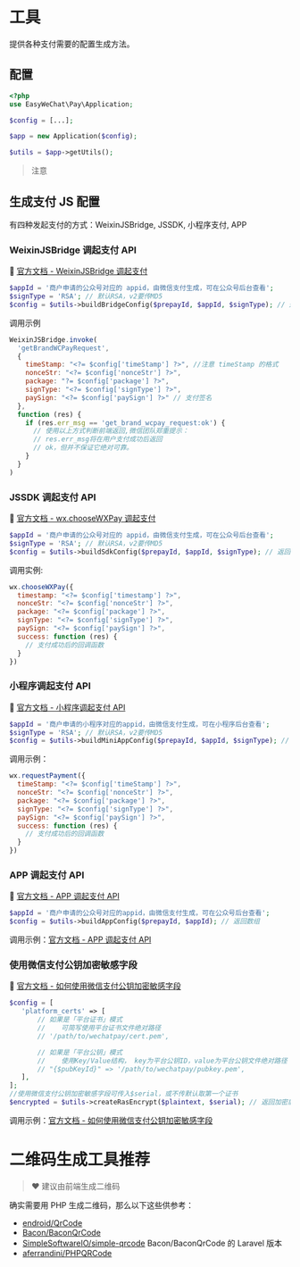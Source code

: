 # 工具

提供各种支付需要的配置生成方法。

## 配置

```php
<?php
use EasyWeChat\Pay\Application;

$config = [...];

$app = new Application($config);

$utils = $app->getUtils();
```

> 注意

## 生成支付 JS 配置

有四种发起支付的方式：WeixinJSBridge, JSSDK, 小程序支付, APP

### WeixinJSBridge 调起支付 API

:book: [官方文档 - WeixinJSBridge 调起支付](https://pay.weixin.qq.com/wiki/doc/apiv3/apis/chapter3_1_4.shtml)

```php
$appId = '商户申请的公众号对应的 appid，由微信支付生成，可在公众号后台查看';
$signType = 'RSA'; // 默认RSA，v2要传MD5
$config = $utils->buildBridgeConfig($prepayId, $appId, $signType); // 返回数组
```

调用示例

```js
WeixinJSBridge.invoke(
  'getBrandWCPayRequest',
  {
    timeStamp: "<?= $config['timeStamp'] ?>", //注意 timeStamp 的格式
    nonceStr: "<?= $config['nonceStr'] ?>",
    package: "?= $config['package'] ?>",
    signType: "<?= $config['signType'] ?>",
    paySign: "<?= $config['paySign'] ?>" // 支付签名
  },
  function (res) {
    if (res.err_msg == 'get_brand_wcpay_request:ok') {
      // 使用以上方式判断前端返回,微信团队郑重提示：
      // res.err_msg将在用户支付成功后返回
      // ok，但并不保证它绝对可靠。
    }
  }
)
```

### JSSDK 调起支付 API

:book: [官方文档 - wx.chooseWXPay 调起支付](https://developers.weixin.qq.com/doc/offiaccount/OA_Web_Apps/JS-SDK.html#58)

```php
$appId = '商户申请的公众号对应的 appid，由微信支付生成，可在公众号后台查看';
$signType = 'RSA'; // 默认RSA，v2要传MD5
$config = $utils->buildSdkConfig($prepayId, $appId, $signType); // 返回数组
```

调用实例:

```js
wx.chooseWXPay({
  timestamp: "<?= $config['timestamp'] ?>",
  nonceStr: "<?= $config['nonceStr'] ?>",
  package: "<?= $config['package'] ?>",
  signType: "<?= $config['signType'] ?>",
  paySign: "<?= $config['paySign'] ?>",
  success: function (res) {
    // 支付成功后的回调函数
  }
})
```

### 小程序调起支付 API

:book: [官方文档 - 小程序调起支付 API](https://pay.weixin.qq.com/wiki/doc/apiv3/apis/chapter3_5_4.shtml)

```php
$appId = '商户申请的小程序对应的appid，由微信支付生成，可在小程序后台查看';
$signType = 'RSA'; // 默认RSA，v2要传MD5
$config = $utils->buildMiniAppConfig($prepayId, $appId, $signType); // 返回数组
```

调用示例：

```js
wx.requestPayment({
  timeStamp: "<?= $config['timeStamp'] ?>",
  nonceStr: "<?= $config['nonceStr'] ?>",
  package: "<?= $config['package'] ?>",
  signType: "<?= $config['signType'] ?>",
  paySign: "<?= $config['paySign'] ?>",
  success: function (res) {
    // 支付成功后的回调函数
  }
})
```

### APP 调起支付 API

:book: [官方文档 - APP 调起支付 API](https://pay.weixin.qq.com/wiki/doc/apiv3/apis/chapter3_2_4.shtml)

```php
$appId = '商户申请的公众号对应的appid，由微信支付生成，可在公众号后台查看';
$config = $utils->buildAppConfig($prepayId, $appId); // 返回数组
```

调用示例：[官方文档 - APP 调起支付 API](https://pay.weixin.qq.com/wiki/doc/apiv3/apis/chapter3_2_4.shtml)

### 使用微信支付公钥加密敏感字段

:book: [官方文档 - 如何使用微信支付公钥加密敏感字段](https://pay.weixin.qq.com/doc/v3/merchant/4012153196)

```php
$config = [
   'platform_certs' => [
       // 如果是「平台证书」模式
       //    可简写使用平台证书文件绝对路径
       // '/path/to/wechatpay/cert.pem',

       // 如果是「平台公钥」模式
       //    使用Key/Value结构， key为平台公钥ID，value为平台公钥文件绝对路径
       // "{$pubKeyId}" => '/path/to/wechatpay/pubkey.pem',
   ],
];
//使用微信支付公钥加密敏感字段可传入$serial，或不传默认取第一个证书
$encrypted = $utils->createRasEncrypt($plaintext, $serial); // 返回加密后数据
```

调用示例：[官方文档 - 如何使用微信支付公钥加密敏感字段](https://pay.weixin.qq.com/doc/v3/merchant/4013053257)

# 二维码生成工具推荐

> :heart: 建议由前端生成二维码

确实需要用 PHP 生成二维码，那么以下这些供参考：

- [endroid/QrCode](https://github.com/endroid/QrCode)
- [Bacon/BaconQrCode](https://github.com/Bacon/BaconQrCode)
- [SimpleSoftwareIO/simple-qrcode](https://github.com/SimpleSoftwareIO/simple-qrcode) Bacon/BaconQrCode 的 Laravel 版本
- [aferrandini/PHPQRCode](https://github.com/aferrandini/PHPQRCode)
